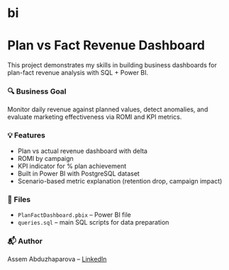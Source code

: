 # bi
# Plan vs Fact Revenue Dashboard 

This project demonstrates my skills in building business dashboards for plan-fact revenue analysis with SQL + Power BI.

### 🔍 Business Goal
Monitor daily revenue against planned values, detect anomalies, and evaluate marketing effectiveness via ROMI and KPI metrics.

### 💡 Features
- Plan vs actual revenue dashboard with delta
- ROMI by campaign
- KPI indicator for % plan achievement
- Built in Power BI with PostgreSQL dataset
- Scenario-based metric explanation (retention drop, campaign impact)

### 📎 Files
- `PlanFactDashboard.pbix` – Power BI file
- `queries.sql` – main SQL scripts for data preparation

### 📬 Author
Assem Abduzhaparova – [LinkedIn](https://linkedin.com/in/assemabdu)

